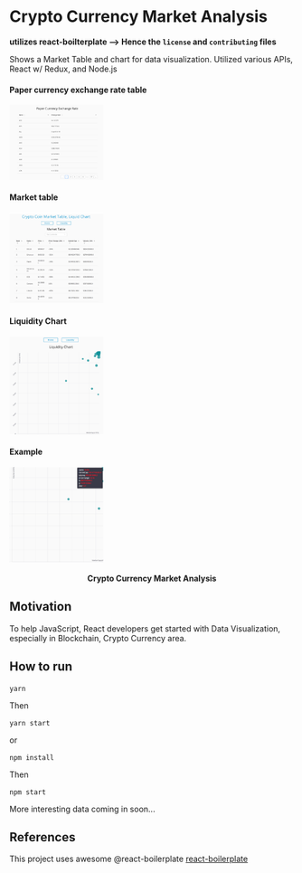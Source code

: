 # Crypto Currency Market Analysis

**utilizes react-boilterplate --> Hence the `license` and `contributing` files**

Shows a Market Table and chart for data visualization.
Utilized various APIs, React w/ Redux, and Node.js

<h4> Paper currency exchange rate table </h4>
<img src="imgs/paperCurrencyExchangeRate.png" width = "33%">

<h4> Market table </h4>
<img src="imgs/marketTable.png" width = "33%">

<h4> Liquidity Chart </h4>
</img> <img src="imgs/liquidityChart.png" width="33%">

<h4> Example </h4>
</img> <img src="imgs/graphCont.png" width="33%"></img>

<br />

<div align="center"><strong> <br />Crypto Currency Market Analysis</strong></div>
</div>

## Motivation
To help JavaScript, React developers get started with Data Visualization, especially in Blockchain, Crypto Currency area.

## How to run
```
yarn
```
Then
```
yarn start
```
or
```
npm install
```
Then
```
npm start
```
More interesting data coming in soon...

## References
This project uses awesome @react-boilerplate  [react-boilerplate](https://github.com/react-boilerplate/react-boilerplate)
